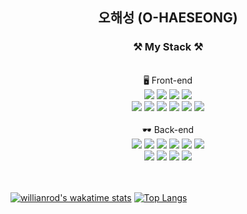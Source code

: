 

<div align="center" style="text-align:center"> 
  <h2> 오해성 (O-HAESEONG)</h2>
</div>
     

 
<div align="center" style="text-align:center"> 

### ⚒️ My Stack ⚒️ 

  <br/>   
🖥️ Front-end  
 <br/>
   <img src="https://img.shields.io/badge/TypeScript-3178C6?style=flat-square&logo=Typescript&logoColor=white"/></a>
  <img src="https://img.shields.io/badge/React-61DAFB?style=flat-square&logo=React&logoColor=white"/></a>
  <img src="https://img.shields.io/badge/Next.js-000000?style=flat-square&logo=Next.js&logoColor=white"/></a>
  <img src="https://img.shields.io/badge/Webpack-8DD6F9?style=flat-square&logo=Webpack&logoColor=white"/></a>
 <br />
   <img src="https://img.shields.io/badge/GraphQL-E434AA?style=flat-square&logo=GraphQL&logoColor=white"/></a>
   <img src="https://img.shields.io/badge/Redux-764ABC?style=flat-square&logo=Redux&logoColor=white"/></a>
   <img src="https://img.shields.io/badge/Redux-Saga-999999?style=flat-square&logo=Redux-Saga&logoColor=white"/></a>
   <img src="https://img.shields.io/badge/MobX-FF9955?style=flat-square&logo=Mobx&logoColor=white"/></a>
   <img src="https://img.shields.io/badge/styled-components-DB7093?style=flat-square&logo=styled-component&logoColor=white"/></a>
   <img src="https://img.shields.io/badge/Electron-47848F?style=flat-square&logo=Electron&logoColor=white"/></a>
<br />
<br/>
🕶️ Back-end
 <br/> 
  <img src="https://img.shields.io/badge/TypeScript-3178C6?style=flat-square&logo=Typescript&logoColor=white"/></a>
  <img src="https://img.shields.io/badge/Express-000000?style=flat-square&logo=Express&logoColor=white"/></a>
  <img src="https://img.shields.io/badge/Docker-2496ED?style=flat-square&logo=Docker&logoColor=white"/></a>
  <img src="https://img.shields.io/badge/AWS-EC2-FF9900?style=flat-square&logo=Amazon-AWS&logoColor=white"/></a>
  <img src="https://img.shields.io/badge/TypeORM-3178C6?style=flat-square&logo=Typescript&logoColor=white"/></a>
  <img src="https://img.shields.io/badge/Sequelize-52B0E7?style=flat-square&logo=Sequelize&logoColor=white"/></a>
 <br />
   <img src="https://img.shields.io/badge/Mocha-8D6748?style=flat-square&logo=Mocha&logoColor=white"/></a>
   <img src="https://img.shields.io/badge/MySQL-4479A1?style=flat-square&logo=MySQL&logoColor=white"/></a>
   <img src="https://img.shields.io/badge/JWT-000000?style=flat-square&logo=JSON-Web-Tokens&logoColor=white"/></a>
   <img src="https://img.shields.io/badge/GraphQL-E434AA?style=flat-square&logo=GraphQL&logoColor=white"/></a>
<br />

</div>

 <br/>
 <br/>

[![willianrod's wakatime stats](https://github-readme-stats.vercel.app/api/wakatime?username=ohaeseong&layout=compact)](https://github.com/ohaeseong)
[![Top Langs](https://github-readme-stats.vercel.app/api/top-langs/?username=ohaeseong&layout=compact)](https://github.com/anuraghazra/github-readme-stats)

